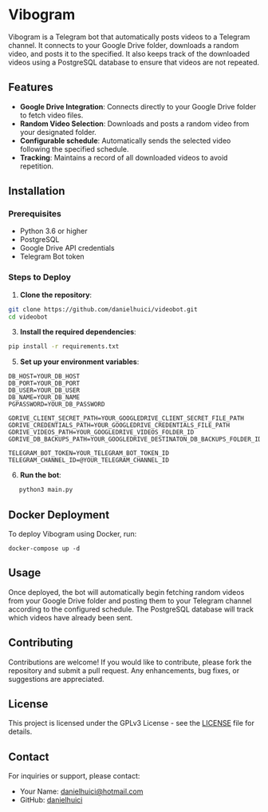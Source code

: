 # Vibogram

Vibogram is a Telegram bot that automatically posts videos to a Telegram channel. It connects to your Google Drive folder, downloads a random video, and posts it to the specified. It also keeps track of the downloaded videos using a PostgreSQL database to ensure that videos are not repeated.

## Features

- **Google Drive Integration**: Connects directly to your Google Drive folder to fetch video files.
- **Random Video Selection**: Downloads and posts a random video from your designated folder.
- **Configurable schedule**: Automatically sends the selected video following the specified schedule.
- **Tracking**: Maintains a record of all downloaded videos to avoid repetition.

## Installation

### Prerequisites

- Python 3.6 or higher
- PostgreSQL
- Google Drive API credentials
- Telegram Bot token

### Steps to Deploy

1. **Clone the repository**:
```bash
git clone https://github.com/danielhuici/videobot.git
cd videobot
```

3. **Install the required dependencies**:
```bash
pip install -r requirements.txt
```

5. **Set up your environment variables**:
```env
DB_HOST=YOUR_DB_HOST
DB_PORT=YOUR_DB_PORT
DB_USER=YOUR_DB_USER
DB_NAME=YOUR_DB_NAME
PGPASSWORD=YOUR_DB_PASSWORD

GDRIVE_CLIENT_SECRET_PATH=YOUR_GOOGLEDRIVE_CLIENT_SECRET_FILE_PATH
GDRIVE_CREDENTIALS_PATH=YOUR_GOOGLEDRIVE_CREDENTIALS_FILE_PATH
GDRIVE_VIDEOS_PATH=YOUR_GOOGLEDRIVE_VIDEOS_FOLDER_ID
GDRIVE_DB_BACKUPS_PATH=YOUR_GOOGLEDRIVE_DESTINATON_DB_BACKUPS_FOLDER_ID

TELEGRAM_BOT_TOKEN=YOUR_TELEGRAM_BOT_TOKEN_ID
TELEGRAM_CHANNEL_ID=@YOUR_TELEGRAM_CHANNEL_ID
```

6. **Run the bot**:
```bash
   python3 main.py
```

## Docker Deployment

To deploy Vibogram using Docker, run:
````
docker-compose up -d
````
## Usage

Once deployed, the bot will automatically begin fetching random videos from your Google Drive folder and posting them to your Telegram channel according to the configured schedule. The PostgreSQL database will track which videos have already been sent.

## Contributing

Contributions are welcome! If you would like to contribute, please fork the repository and submit a pull request. Any enhancements, bug fixes, or suggestions are appreciated.

## License

This project is licensed under the GPLv3 License - see the [LICENSE](LICENSE) file for details.

## Contact

For inquiries or support, please contact:
- Your Name: danielhuici@hotmail.com
- GitHub: [danielhuici](https://github.com/danielhuici)
